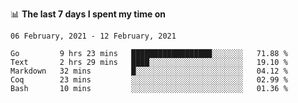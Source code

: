 <!--
### Hi there 👋

- 🤔 I was learning formal verification with Coq formally, but want to **build things** now.
- 😬 I am broadly interested in **computer systems** and **programming languages** (just a beginner 🥺).
- 🤩 (I hope I can) code for fun!

<img src="https://github-readme-stats.vercel.app/api?username=xxchan&show_icons=true&icon_color=0366d6&text_color=24292e&bg_color=ffffff&hide_title=true" />

---
-->


📊 **The last 7 days I spent my time on** 

<!--START_SECTION:waka-->
```text
06 February, 2021 - 12 February, 2021

Go         9 hrs 23 mins   ██████████████████░░░░░░░   71.88 % 
Text       2 hrs 29 mins   ████░░░░░░░░░░░░░░░░░░░░░   19.10 % 
Markdown   32 mins         █░░░░░░░░░░░░░░░░░░░░░░░░   04.12 % 
Coq        23 mins         ░░░░░░░░░░░░░░░░░░░░░░░░░   02.99 % 
Bash       10 mins         ░░░░░░░░░░░░░░░░░░░░░░░░░   01.36 %
```
<!--END_SECTION:waka-->

<!--
**xxchan/xxchan** is a ✨ _special_ ✨ repository because its `README.md` (this file) appears on your GitHub profile.

Here are some ideas to get you started:

- 🔭 I’m currently working on ...
- 🌱 I’m currently learning ...
- 👯 I’m looking to collaborate on ...
- 🤔 I’m looking for help with ...
- 💬 Ask me about ...
- 📫 How to reach me: ...
- 😄 Pronouns: ...
- ⚡ Fun fact: ...
-->
